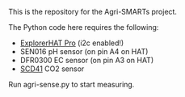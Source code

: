 This is the repository for the Agri-SMARTs project.

The Python code here requires the following:
- [ExplorerHAT Pro](https://github.com/pimoroni/explorer-hat) (i2c enabled!)
- SEN016 pH sensor (on pin A4 on HAT)
- DFR0300 EC sensor (on pin A3 on HAT)
- [SCD41](https://github.com/pimoroni/scd4x-python) CO2 sensor

Run agri-sense.py to start measuring.
